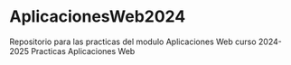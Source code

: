 # AplicacionesWeb2024
Repositorio para las practicas del modulo Aplicaciones Web curso 2024-2025
Practicas Aplicaciones Web
